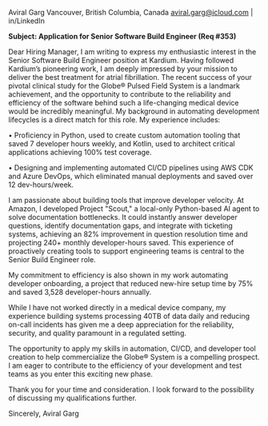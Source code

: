 Aviral Garg
Vancouver, British Columbia, Canada
aviral.garg@icloud.com | in/LinkedIn

**Subject: Application for Senior Software Build Engineer (Req #353)**

Dear Hiring Manager,
I am writing to express my enthusiastic interest in the Senior Software Build Engineer position at Kardium. Having followed Kardium’s pioneering work, I am deeply impressed by your mission to deliver the best treatment for atrial fibrillation. The recent success of your pivotal clinical study for the Globe® Pulsed Field System is a landmark achievement, and the opportunity to contribute to the reliability and efficiency of the software behind such a life-changing medical device would be incredibly meaningful.
My background in automating development lifecycles is a direct match for this role. My experience includes:

• Proficiency in Python, used to create custom automation tooling that saved 7 developer hours weekly, and Kotlin, used to architect critical applications achieving 100% test coverage.

• Designing and implementing automated CI/CD pipelines using AWS CDK and Azure DevOps, which eliminated manual deployments and saved over 12 dev-hours/week.

I am passionate about building tools that improve developer velocity. At Amazon, I developed Project "Scout," a local-only Python-based AI agent to solve documentation bottlenecks. It could instantly answer developer questions, identify documentation gaps, and integrate with ticketing systems, achieving an 82% improvement in question resolution time and projecting 240+ monthly developer-hours saved. This experience of proactively creating tools to support engineering teams is central to the Senior Build Engineer role.

My commitment to efficiency is also shown in my work automating developer onboarding, a project that reduced new-hire setup time by 75% and saved 3,528 developer-hours annually.

While I have not worked directly in a medical device company, my experience building systems processing 40TB of data daily and reducing on-call incidents has given me a deep appreciation for the reliability, security, and quality paramount in a regulated setting.

The opportunity to apply my skills in automation, CI/CD, and developer tool creation to help commercialize the Globe® System is a compelling prospect. I am eager to contribute to the efficiency of your development and test teams as you enter this exciting new phase.

Thank you for your time and consideration. I look forward to the possibility of discussing my qualifications further.

Sincerely,
Aviral Garg